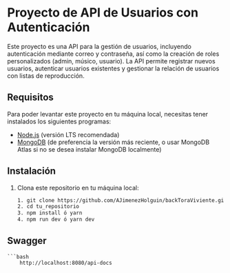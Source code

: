 # Proyecto de API de Usuarios con Autenticación

Este proyecto es una API para la gestión de usuarios, incluyendo autenticación mediante correo y contraseña, así como la creación de roles personalizados (admin, músico, usuario). La API permite registrar nuevos usuarios, autenticar usuarios existentes y gestionar la relación de usuarios con listas de reproducción.

## Requisitos

Para poder levantar este proyecto en tu máquina local, necesitas tener instalados los siguientes programas:

- [Node.js](https://nodejs.org/) (versión LTS recomendada)
- [MongoDB](https://www.mongodb.com/try/download/community) (de preferencia la versión más reciente, o usar MongoDB Atlas si no se desea instalar MongoDB localmente)

## Instalación

1. Clona este repositorio en tu máquina local:

   ```bash
   1. git clone https://github.com/AJimenezHolguin/backToraViviente.git
   2. cd tu_repositorio
   3. npm install ó yarn
   4. npm run dev ó yarn dev


## Swagger
    ```bash
        http://localhost:8080/api-docs